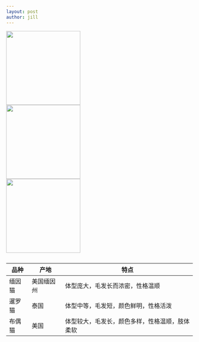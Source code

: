 ```yaml
---
layout: post
author: jill
---
```

<div class="row">
  <div class="col-md-4">
    <img src="https://cdn.pixabay.com/photo/2022/12/12/12/46/cat-7650987_640.jpg" class="img-rounded img-responsive" style="max-width: 500px; height: 200px;">
  </div>
  <div class="col-md-4">
    <img src="https://cdn.pixabay.com/photo/2017/03/06/09/16/cat-2120915_640.jpg" class="img-circle img-responsive" style="max-width: 500px; height: 200px;">
  </div>
  <div class="col-md-4">
    <img src="https://cdn.pixabay.com/photo/2017/08/07/09/50/blue-eyes-cat-2602085_1280.jpg" class="img-thumbnail img-responsive" style="max-width: 500px; height: 200px;">
  </div>
</div>


<table class="table table-striped">
  <caption> </caption>
  <thead>
    <tr>
      <th>品种</th>
      <th>产地</th>
      <th>特点</th>
    </tr>
  </thead>
  <tbody>
    <tr>
      <td>缅因猫</td>
      <td>美国缅因州</td>
      <td>体型庞大，毛发长而浓密，性格温顺</td>
    </tr>
    <tr>
      <td>暹罗猫</td>
      <td>泰国</td>
      <td>体型中等，毛发短，颜色鲜明，性格活泼</td>
    </tr>
    <tr>
      <td>布偶猫</td>
      <td>美国</td>
      <td>体型较大，毛发长，颜色多样，性格温顺，肢体柔软</td>
    </tr>
  </tbody>
</table>
